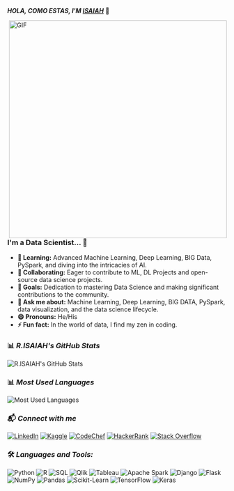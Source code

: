 ***HOLA, COMO ESTAS, I'M [ISAIAH](https://www.linkedin.com/in/isaiah-96a366179/)*** 👋

<img align="right" alt="GIF" src="https://media.giphy.com/media/l4JzdwJ33hz12Gw6s/giphy.gif" width="500"/>

### I'm a Data Scientist... 🚀
- **🌱 Learning:** Advanced Machine Learning, Deep Learning, BIG Data, PySpark, and diving into the intricacies of AI.
- **👯 Collaborating:** Eager to contribute to ML, DL Projects and open-source data science projects.
- **🤔 Goals:** Dedication to mastering Data Science and making significant contributions to the community.
- **💬 Ask me about:** Machine Learning, Deep Learning, BIG DATA, PySpark, data visualization, and the data science lifecycle.
- **😄 Pronouns:** He/His
- **⚡ Fun fact:** In the world of data, I find my zen in coding.

### 📊 ***R.ISAIAH's GitHub Stats***
![R.ISAIAH's GitHub Stats](https://github-readme-stats.vercel.app/api?username=ISAIAH-Git&count_private=true&theme=gotham)

### 📊 ***Most Used Languages***
![Most Used Languages](https://now-playing-codestackr.vercel.app/api/top-langs/?username=ISAIAH-Git&layout=compact&theme=gotham)

### 📬 ***Connect with me***
<p align="left">
  <a href="https://www.linkedin.com/in/isaiah-96a366179/"><img src="https://img.shields.io/badge/linkedin-%230077B5.svg?&style=for-the-badge&logo=linkedin&logoColor=white" alt="LinkedIn"/></a>
  <a href="https://www.kaggle.com/isaiahshade/account"><img src="https://img.shields.io/badge/-Kaggle-blue?style=for-the-badge&labelColor=black&logo=kaggle&logoColor=61DBFB" alt="Kaggle"/></a>
  <a href="https://www.codechef.com/users/isaiah_715"><img src="https://img.shields.io/badge/-Codechef-red?style=for-the-badge&labelColor=black&logo=codechef&logoColor=white" alt="CodeChef"/></a>
  <a href="https://www.hackerrank.com/isaiahisaiah715"><img src="https://img.shields.io/badge/-Hackerrank-2EC866?style=for-the-badge&logo=HackerRank&logoColor=white" alt="HackerRank"/></a>
  <a href="https://stackoverflow.com/users/14104661/isaiah-shady"><img src="https://img.shields.io/badge/-Stack%20Overflow-FE7A16?style=for-the-badge&logo=stack-overflow&logoColor=white" alt="Stack Overflow"/></a>
</p>

### 🛠 ***Languages and Tools:***
<p>
  <img alt="Python" src="https://img.shields.io/badge/-Python-3776AB?style=for-the-badge&logo=python&logoColor=white" />
  <img alt="R" src="https://img.shields.io/badge/-R-276DC3?style=for-the-badge&logo=r&logoColor=white" />
  <img alt="SQL" src="https://img.shields.io/badge/-SQL-F29111?style=for-the-badge&logo=sql&logoColor=white" />
  <img alt="Qlik" src="https://img.shields.io/badge/-Qlik-F4B400?style=for-the-badge&logo=qlik&logoColor=white" />
  <img alt="Tableau" src="https://img.shields.io/badge/-Tableau-E97627?style=for-the-badge&logo=tableau&logoColor=white" />
  <img alt="Apache Spark" src="https://img.shields.io/badge/-Apache%20Spark-E25A1C?style=for-the-badge&logo=apache-spark&logoColor=white" />
  <img alt="Django" src="https://img.shields.io/badge/django-%23092E20.svg?style=for-the-badge&logo=django&logoColor=white"/>
  <img alt="Flask" src="https://img.shields.io/badge/flask-%23000.svg?style=for-the-badge&logo=flask&logoColor=white"/>
  <img alt="NumPy" src="https://img.shields.io/badge/numpy-%23013243.svg?style=for-the-badge&logo=numpy&logoColor=white" />
  <img alt="Pandas" src="https://img.shields.io/badge/pandas-%23150458.svg?style=for-the-badge&logo=pandas&logoColor=white" />
  <img alt="Scikit-Learn" src="https://img.shields.io/badge/scikit_learn-%23F7931E.svg?style=for-the-badge&logo=scikit-learn&logoColor=white" />
  <img alt="TensorFlow" src="https://img.shields.io/badge/TensorFlow-%23FF6F00.svg?style=for-the-badge&logo=TensorFlow&logoColor=white" />
  <img alt="Keras" src="https://img.shields.io/badge/Keras-%23D00000.svg?style=for-the-badge&logo=Keras&logoColor=white"/>
  <!-- Add any other languages or tools relevant to your profile -->
</p>
